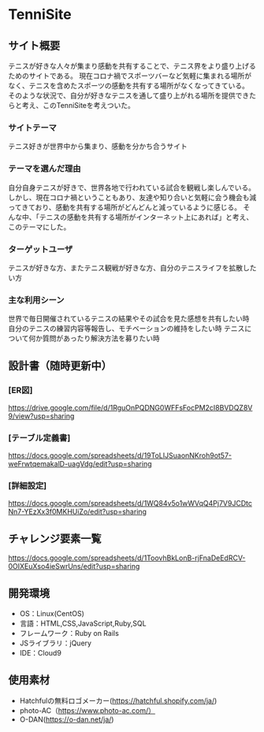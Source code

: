# TenniSite

## サイト概要
テニスが好きな人々が集まり感動を共有することで、テニス界をより盛り上げるためのサイトである。
現在コロナ禍でスポーツバーなど気軽に集まれる場所がなく、テニスを含めたスポーツの感動を共有する場所がなくなってきている。
そのような状況で、自分が好きなテニスを通して盛り上がれる場所を提供できたらと考え、このTenniSiteを考えついた。

### サイトテーマ
テニス好きが世界中から集まり、感動を分かち合うサイト

### テーマを選んだ理由
自分自身テニスが好きで、世界各地で行われている試合を観戦し楽しんでいる。
しかし、現在コロナ禍ということもあり、友達や知り合いと気軽に会う機会も減ってきており、感動を共有する場所がどんどんと減っているように感じる。
そんな中、「テニスの感動を共有する場所がインターネット上にあれば」と考え、このテーマにした。

### ターゲットユーザ
テニスが好きな方、またテニス観戦が好きな方、自分のテニスライフを拡散したい方

### 主な利用シーン
世界で毎日開催されているテニスの結果やその試合を見た感想を共有したい時
自分のテニスの練習内容等報告し、モチベーションの維持をしたい時
テニスについて何か質問があったり解決方法を募りたい時

## 設計書（随時更新中）
### [ER図]
https://drive.google.com/file/d/1RguOnPQDNG0WFFsFocPM2cI8BVDQZ8V9/view?usp=sharing
### [テーブル定義書]
https://docs.google.com/spreadsheets/d/19ToLIJSuaonNKroh9ot57-weFrwtqemakalD-uagVdg/edit?usp=sharing
### [詳細設定]
https://docs.google.com/spreadsheets/d/1WQ84v5o1wWVqQ4Pj7V9JCDtcNn7-YEzXx3f0MKHUiZo/edit?usp=sharing

## チャレンジ要素一覧
https://docs.google.com/spreadsheets/d/1ToovhBkLonB-rjFnaDeEdRCV-0OIXEuXso4ieSwrUns/edit?usp=sharing

## 開発環境
- OS：Linux(CentOS)
- 言語：HTML,CSS,JavaScript,Ruby,SQL
- フレームワーク：Ruby on Rails
- JSライブラリ：jQuery
- IDE：Cloud9

## 使用素材
- Hatchfulの無料ロゴメーカー(https://hatchful.shopify.com/ja/)
- photo-AC（https://www.photo-ac.com/）
- O-DAN(https://o-dan.net/ja/)
